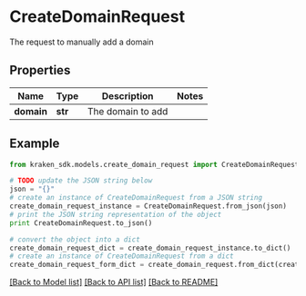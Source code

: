 # CreateDomainRequest

The request to manually add a domain

## Properties
Name | Type | Description | Notes
------------ | ------------- | ------------- | -------------
**domain** | **str** | The domain to add | 

## Example

```python
from kraken_sdk.models.create_domain_request import CreateDomainRequest

# TODO update the JSON string below
json = "{}"
# create an instance of CreateDomainRequest from a JSON string
create_domain_request_instance = CreateDomainRequest.from_json(json)
# print the JSON string representation of the object
print CreateDomainRequest.to_json()

# convert the object into a dict
create_domain_request_dict = create_domain_request_instance.to_dict()
# create an instance of CreateDomainRequest from a dict
create_domain_request_form_dict = create_domain_request.from_dict(create_domain_request_dict)
```
[[Back to Model list]](../README.md#documentation-for-models) [[Back to API list]](../README.md#documentation-for-api-endpoints) [[Back to README]](../README.md)


